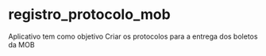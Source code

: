 # registro_protocolo_mob 
 
Aplicativo tem como objetivo Criar os protocolos para a entrega dos boletos da MOB 
